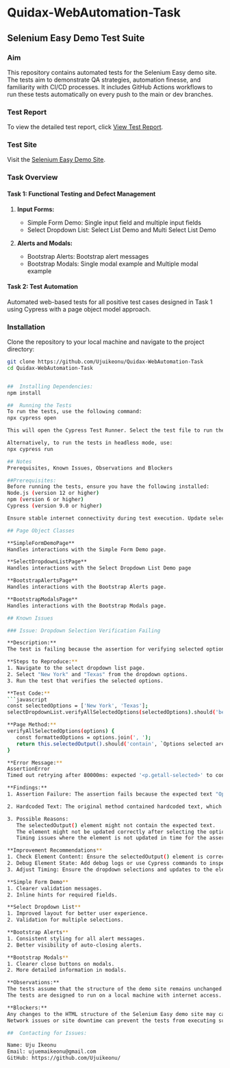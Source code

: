 # Quidax-WebAutomation-Task

## Selenium Easy Demo Test Suite

### Aim
This repository contains automated tests for the Selenium Easy demo site. The tests aim to demonstrate QA strategies, automation finesse, and familiarity with CI/CD processes. It includes GitHub Actions workflows to run these tests automatically on every push to the main or dev branches.

### Test Report

To view the detailed test report, click [View Test Report](./cypress/reports/html/index.html).

### Test Site
Visit the [Selenium Easy Demo Site](https://demo.seleniumeasy.com/).

### Task Overview

#### Task 1: Functional Testing and Defect Management
1. **Input Forms:**
   - Simple Form Demo: Single input field and multiple input fields
   - Select Dropdown List: Select List Demo and Multi Select List Demo
   
2. **Alerts and Modals:**
   - Bootstrap Alerts: Bootstrap alert messages
   - Bootstrap Modals: Single modal example and Multiple modal example

#### Task 2: Test Automation
Automated web-based tests for all positive test cases designed in Task 1 using Cypress with a page object model approach.

### Installation

Clone the repository to your local machine and navigate to the project directory:
```bash
git clone https://github.com/Ujuikeonu/Quidax-WebAutomation-Task
cd Quidax-WebAutomation-Task


##  Installing Dependencies:
npm install

##  Running the Tests
To run the tests, use the following command:
npx cypress open

This will open the Cypress Test Runner. Select the test file to run the tests interactively.

Alternatively, to run the tests in headless mode, use:
npx cypress run

## Notes
Prerequisites, Known Issues, Observations and Blockers

##Prerequisites:
Before running the tests, ensure you have the following installed:
Node.js (version 12 or higher)
npm (version 6 or higher)
Cypress (version 9.0 or higher)

Ensure stable internet connectivity during test execution. Update selectors in page object classes if encountering issues.

## Page Object Classes

**SimpleFormDemoPage**
Handles interactions with the Simple Form Demo page.

**SelectDropdownListPage**
Handles interactions with the Select Dropdown List Demo page

**BootstrapAlertsPage**
Handles interactions with the Bootstrap Alerts page.

**BootstrapModalsPage**
Handles interactions with the Bootstrap Modals page.

## Known Issues

### Issue: Dropdown Selection Verification Failing

**Description:**
The test is failing because the assertion for verifying selected options in the dropdown is not passing. The expected text is not found within the specified element, resulting in a timeout error.

**Steps to Reproduce:**
1. Navigate to the select dropdown list page.
2. Select "New York" and "Texas" from the dropdown options.
3. Run the test that verifies the selected options.

**Test Code:**
```javascript
const selectedOptions = ['New York', 'Texas'];
selectDropdownList.verifyAllSelectedOptions(selectedOptions).should('be.visible');

**Page Method:**
verifyAllSelectedOptions(options) {
   const formattedOptions = options.join(', ');
   return this.selectedOutput().should('contain', `Options selected are : New York,Texas`);
}

**Error Message:**
AssertionError
Timed out retrying after 80000ms: expected '<p.getall-selected>' to contain 'Options selected are : New York,Texas'

**Findings:**
1. Assertion Failure: The assertion fails because the expected text "Options selected are : New York,Texas" is not found within the <p.getall-selected> element.

2. Hardcoded Text: The original method contained hardcoded text, which was corrected to use the dynamic formattedOptions variable.

3. Possible Reasons:
   The selectedOutput() element might not contain the expected text.
   The element might not be updated correctly after selecting the options.
   Timing issues where the element is not updated in time for the assertion.

**Improvement Recommendations**
1. Check Element Content: Ensure the selectedOutput() element is correctly updated with the selected options.
2. Debug Element State: Add debug logs or use Cypress commands to inspect the state of the element before the assertion.
3. Adjust Timing: Ensure the dropdown selections and updates to the element are completed before the assertion is made. You might need to add a wait or retry logic.

**Simple Form Demo**
1. Clearer validation messages.
2. Inline hints for required fields.

**Select Dropdown List**
1. Improved layout for better user experience.
2. Validation for multiple selections.

**Bootstrap Alerts**
1. Consistent styling for all alert messages.
2. Better visibility of auto-closing alerts.

**Bootstrap Modals**
1. Clearer close buttons on modals.
2. More detailed information in modals.

**Observations:**
The tests assume that the structure of the demo site remains unchanged.
The tests are designed to run on a local machine with internet access.

**Blockers:**
Any changes to the HTML structure of the Selenium Easy demo site may cause the tests to fail.
Network issues or site downtime can prevent the tests from executing successfully.

##  Contacting for Issues:

Name: Uju Ikeonu
Email: ujuemaikeonu@gmail.com
GitHub: https://github.com/Ujuikeonu/
